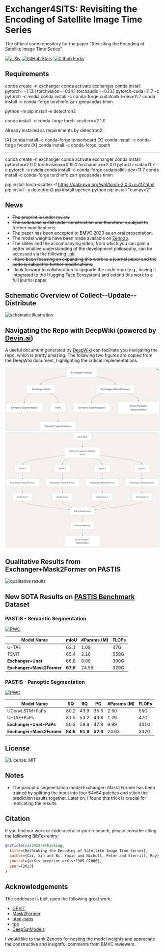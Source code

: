 # Exchanger4SITS: Revisiting the Encoding of Satellite Image Time Series
The official code repository for the paper "Revisiting the Encoding of Satellite Image Time Series".

[![arXiv](https://img.shields.io/badge/arXiv-Paper-<COLOR>.svg)](https://arxiv.org/abs/2305.02086)
[![GitHub Stars](https://img.shields.io/github/stars/TotalVariation/Exchanger4SITS?style=social)](https://github.com/TotalVariation/Exchanger4SITS)
[![Github Forks](https://img.shields.io/github/forks/TotalVariation/Exchanger4SITS?style=social)](https://github.com/TotalVariation/Exchanger4SITS)

## Requirements

conda create -n exchanger
conda activate exchanger
conda install pytorch==1.13.1 torchvision==0.14.1 torchaudio==0.13.1 pytorch-cuda=11.7 -c pytorch -c nvidia
conda install -c conda-forge cudatoolkit-dev=11.7
conda install -c conda-forge torchinfo zarr geopandas timm

python -m pip install -e detectron2

conda install -c conda-forge torch-scatter==2.1.0

Already installed as requirements by detectron2:

[X] conda install -c conda-forge tensorboard
[X] conda install -c conda-forge fvcore
[X] conda install -c conda-forge iopath

---

conda create -n exchanger
conda activate exchanger
conda install pytorch==2.0.0 torchvision==0.15.0 torchaudio==2.0.0 pytorch-cuda=11.7 -c pytorch -c nvidia
conda install -c conda-forge cudatoolkit-dev=11.7
conda install -c conda-forge torchinfo zarr geopandas timm

pip install torch-scatter -f https://data.pyg.org/whl/torch-2.0.0+cu117.html
pip install -e detectron2
pip install opencv-python
pip install "numpy<2"

## News 
- ~~The preprint is under review.~~
- ~~The codebase is still under construction and therefore is subject to further modifications.~~
- The paper has been accepted to BMVC 2023 as an oral presentation.
- The model weights have been made available on [Zenodo](https://zenodo.org/record/8406435).
- The slides and the accompanying video, from which you can gain a better intuitive understanding of the development philosophy, can be accessed via the following [link](https://totalvariation.github.io/publications/).
- ~~I have been focusing on expanding this work to a journal paper and the code is subject to further modifications.~~
- I look forward to collaboration to upgrade the code repo (e.g., having it integrated to the Hugging Face Ecosystem) and extend this work to a full journal paper.


## Schematic Overview of **Collect--Update--Distribute**

![schematic illustration](./figs/diagram.png)

## Navigating the Repo with DeepWiki (powered by [Devin.ai](https://devin.ai/))

A useful document generated by [DeepWiki](https://deepwiki.com/TotalVariation/Exchanger4SITS) can facilitate you navigating the repo, which is pretty amazing. The following two figures are copied from the DeepWiki document, highlighting the critical implementations.

![The Main Components](./figs/deepwiki_system.png)
![Patch-Based Inference](./figs/deepwiki_patch_inference.png)

## Qualitative Results from Exchanger+Mask2Former on PASTIS

<img src="./figs/pastis_preds.gif" alt="qualitative results" style="width:480px;height:480px;">

## New SOTA Results on [PASTIS Benchmark](https://github.com/VSainteuf/pastis-benchmark) Dataset
### PASTIS - Semantic Segmentation

[![PWC](https://img.shields.io/endpoint.svg?url=https://paperswithcode.com/badge/rethinking-the-encoding-of-satellite-image/semantic-segmentation-on-pastis)](https://paperswithcode.com/sota/semantic-segmentation-on-pastis?p=rethinking-the-encoding-of-satellite-image)

| Model Name         | mIoU | #Params (M) | FLOPs |
| ------------------ |----- |------------ | ------|
| U-TAE | 63.1 | 1.09 | 47G |
| TSViT | 65.4 | 2.16 | 558G |
| **Exchanger+Unet** | 66.8 | 8.08 | 300G |
| **Exchanger+Mask2Former** | **67.9** | 24.59 | 329G |

### PASTIS - Panoptic Segmentation

[![PWC](https://img.shields.io/endpoint.svg?url=https://paperswithcode.com/badge/rethinking-the-encoding-of-satellite-image/panoptic-segmentation-on-pastis)](https://paperswithcode.com/sota/panoptic-segmentation-on-pastis?p=rethinking-the-encoding-of-satellite-image)

| Model Name         | SQ | RQ | PQ | #Params (M) | FLOPs |
| ------------------ |----|----|----|-------------|-------|
| UConvLSTM+PaPs  | 80.2 | 43.9 | 35.6 | 2.50 | 55G |
| U-TAE+PaPs | 81.5 | 53.2 | 43.8 | 1.26 | 47G |
| **Exchanger+Unet+PaPs** | 80.3 | 58.9 | 47.8 | 9.99 | 301G |
| **Exchanger+Mask2Former** | **84.6** | **61.6** | **52.6** | 24.63 | 332G |

## License

![License: MIT](https://img.shields.io/github/license/TotalVariation/Exchanger4SITS)

## Notes
- The panoptic segmentation model Exchanger+Mask2Former has been trained by splitting the input into four 64x64 patches and stitch
the prediction results together. Later on, I found this trick is crucial for replicating the results.
## Citation

If you find our work or code useful in your research, please consider citing the following BibTex entry:

```BibTex
@article{cai2023rethinking,
  title={Rethinking the Encoding of Satellite Image Time Series},
  author={Cai, Xin and Bi, Yaxin and Nicholl, Peter and Sterritt, Roy},
  journal={arXiv preprint arXiv:2305.02086},
  year={2023}
}
```

## Acknowledgements

The codebase is built upon the following great work:

- [GPViT](https://github.com/ChenhongyiYang/GPViT)
- [Mask2Former](https://github.com/facebookresearch/Mask2Former)
- [utae-paps](https://github.com/VSainteuf/utae-paps)
- [tpe](https://github.com/jnyborg/tpe)
- [DeepSatModels](https://github.com/michaeltrs/DeepSatModels)

I would like to thank Zenodo for hosting the model weights and appreciate the constructive and insightful comments from BMVC reviewers.

